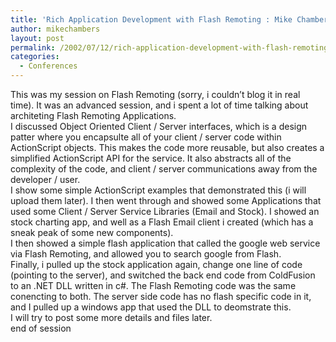 ```yaml
---
title: 'Rich Application Development with Flash Remoting : Mike Chambers'
author: mikechambers
layout: post
permalink: /2002/07/12/rich-application-development-with-flash-remoting-mike-chambers/
categories:
  - Conferences
---
```



This was my session on Flash Remoting (sorry,&nbsp;i couldn&#8217;t blog it in real time). It was an advanced session, and i spent a lot of time talking about architeting Flash Remoting Applications.  
I discussed Object Oriented Client / Server interfaces, which is a design patter where you encapsulte all of your client / server code within ActionScript objects. This makes the code more reusable, but also creates a simplified ActionScript API for the service. It also abstracts all of the complexity of the code, and client / server communications away from the developer / user.  
I show some simple ActionScript examples that demonstrated this (i will upload them later). I then went through and showed some Applications that used some Client / Server Service Libraries (Email and Stock). I showed an stock charting app, and well as a Flash Email client i created (which has a sneak peak of some new components).  
I then showed a simple flash application that called the google web service via Flash Remoting, and allowed you to search google from Flash.  
Finally, i pulled up the stock application again, change one line of code (pointing to the server), and switched the back end code from ColdFusion to an .NET DLL written in c#. The Flash Remoting code was the same conencting to both. The server side code has no flash specific code in it, and I pulled up a windows app that used the DLL to deomstrate this.  
I will try to post some more details and files later.  
end of session